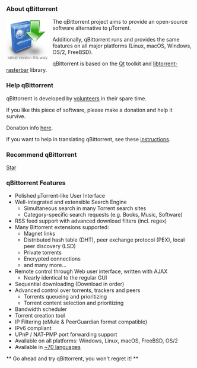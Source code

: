 <!-- ## qBittorrent: An Advanced BitTorrent Client -->
### About qBittorrent
<a href="download.php"><img src="img/QBt-download-150.png" alt="download link" style="float: left; margin-right: 10px; height: 115px;"/></a>
The qBittorrent project aims to provide an open-source software alternative to µTorrent.

Additionally, qBittorrent runs and provides the same features on all major platforms (Linux, macOS, Windows, OS/2, FreeBSD).

qBittorrent is based on the [Qt](https://www.qt.io/) toolkit and [libtorrent-rasterbar](https://www.libtorrent.org/) library.


### Help qBittorrent
qBittorrent is developed by [volunteers](team.php) in their spare time.

If you like this piece of software, please make a donation and help it survive.

Donation info [here](donate).

If you want to help in translating qBittorrent, see these <a href="http://wiki.qbittorrent.org/How-to-translate-qBittorrent" target="_blank">instructions</a>.


### Recommend qBittorrent
<div>
  <!-- GitHub -->
  <script src="https://buttons.github.io/buttons.js" defer></script>
  <a class="github-button" href="https://github.com/qbittorrent/qBittorrent" data-show-count="true" aria-label="Star qBittorrent on GitHub">Star</a>

  <!-- Facebook -->
  <div id="fb-root"></div>
  <script>(function(d, s, id) {
    var js, fjs = d.getElementsByTagName(s)[0];
    if (d.getElementById(id)) return;
    js = d.createElement(s); js.id = id;
    js.src = "https://connect.facebook.net/en_US/sdk.js#xfbml=1&version=v2.8";
    fjs.parentNode.insertBefore(js, fjs);
  }(document, 'script', 'facebook-jssdk'));</script>
  <div class="fb-like" data-href="https://www.qbittorrent.org/" data-layout="standard" data-action="like" data-show-faces="true" data-share="false"></div>
  <div style="margin-top:3px;"></div>

  <!-- Google + -->
  <script src="https://apis.google.com/js/platform.js" defer></script>
  <div class="g-plusone" data-size="medium"></div>
  <div></div>

  <!-- Twitter -->
  <a href="https://twitter.com/share" class="twitter-share-button" data-show-count="false"></a>
  <script src="https://platform.twitter.com/widgets.js" defer></script>

  <!-- VK -->
  <script src="https://vk.com/js/api/share.js?94"></script>
  <script>document.write(VK.Share.button(false,{type: "round", text: "Share"}));</script>

  <!-- LINE -->
  <div style="margin-top:3px;"></div>
  <div class="line-it-button" style="display: none;" data-type="share-a" data-url="https://www.qbittorrent.org/"></div>
  <script src="https://d.line-scdn.net/r/web/social-plugin/js/thirdparty/loader.min.js" defer></script>
</div>


### qBittorrent Features
* Polished µTorrent-like User Interface
* Well-integrated and extensible Search Engine
  * Simultaneous search in many Torrent search sites
  * Category-specific search requests (e.g. Books, Music, Software)
* RSS feed support with advanced download filters (incl. regex)
* Many Bittorrent extensions supported:
  * Magnet links
  * Distributed hash table (DHT), peer exchange protocol (PEX), local peer discovery (LSD)
  * Private torrents
  * Encrypted connections
  * and many more...
* Remote control through Web user interface, written with AJAX
  * Nearly identical to the regular GUI
* Sequential downloading (Download in order)
* Advanced control over torrents, trackers and peers
  * Torrents queueing and prioritizing
  * Torrent content selection and prioritizing
* Bandwidth scheduler
* Torrent creation tool
* IP Filtering (eMule & PeerGuardian format compatible)
* IPv6 compliant
* UPnP / NAT-PMP port forwarding support
* Available on all platforms: Windows, Linux, macOS, FreeBSD, OS/2
* Available in <a href="https://www.transifex.com/sledgehammer999/qbittorrent/" target="_blank">~70 languages</a>

** Go ahead and try qBittorrent, you won't regret it! **
